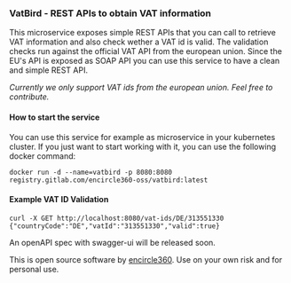 ### VatBird - REST APIs to obtain VAT information
This microservice exposes simple REST APIs that you can call to retrieve VAT information and also check wether a VAT id is valid.
The validation checks run against the official VAT API from the european union. Since the EU's API is exposed as SOAP API you can use this service to have a clean and simple REST API.

_Currently we only support VAT ids from the european union. Feel free to contribute._

#### How to start the service
You can use this service for example as microservice in your kubernetes cluster.
If you just want to start working with it, you can use the following docker command:
```
docker run -d --name=vatbird -p 8080:8080 registry.gitlab.com/encircle360-oss/vatbird:latest
```

#### Example VAT ID Validation
```
curl -X GET http://localhost:8080/vat-ids/DE/313551330
{"countryCode":"DE","vatId":"313551330","valid":true}
```
An openAPI spec with swagger-ui will be released soon.

This is open source software by [encircle360](https://encircle360.com).
Use on your own risk and for personal use.
